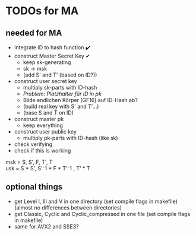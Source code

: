 # TODOs for MA

## needed for MA

- integrate ID to hash function ✔️
- construct Master Secret Key ✔
    - keep sk-generating
    - sk -> msk
    - (add S' and T' (based on ID?))
- construct user secret key 
    - multiply sk-parts with ID-hash
    - _Problem: Platzhalter für ID in pk_
    - Bilde endlichen Körper (GF16) auf ID-Hash ab?
    - (build real key with S' and T'...)
    - (base S and T on ID)
- construct master pk
    - keep everything
- construct user public key
    - multiply pk-parts with ID-hash (like sk)
- check verifying
- check if this is working

msk = S, S', F, T', T   
usk = S * S', S'⁻1 * F * T'⁻1 , T' * T

## optional things

- get Level I, III and V in one directory (set compile flags in makefile) (almost no differences between directories)
- get Classic, Cyclic and Cyclic_compressed in one file (set compile flags in makefile)
- same for AVX2 and SSE3?